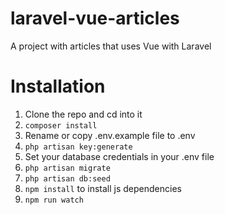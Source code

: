 # laravel-vue-articles
A project with articles that uses Vue with Laravel 

# Installation
1. Clone the repo and cd into it
2. `composer install`
3. Rename or copy .env.example file to .env
4. `php artisan key:generate`
5. Set your database credentials in your .env file
6. `php artisan migrate`
7. `php artisan db:seed`
8. `npm install` to install js dependencies
9. `npm run watch`
